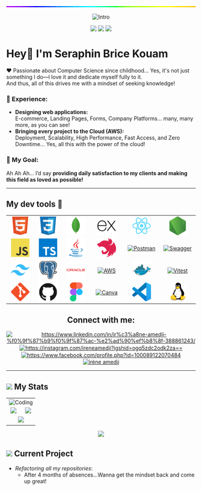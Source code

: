 <img style="width:100%;height:3px;" src="./bar.gif" />

<p align="center">
  <img src="https://readme-typing-svg.herokuapp.com/?font=Righteous&size=45&center=true&vCenter=true&width=700&height=70&duration=4000&lines=Hi+There,+Me+is+Briso!;Glad+to+see+you.;Just+check+out+my+projects😉" alt="Intro" /> 
</p>

<p>
<div align="center" target="_blank">
  <img src="https://img.shields.io/github/followers/Briso10-dev?style=social">
  <img src="https://img.shields.io/badge/Follow-%40Briso_dev-ff69b4?style=social&logo=instagram">
  <img src="https://img.shields.io/github/stars/Briso10-dev">
</div>
</p>

# Hey👋 I'm Seraphin Brice Kouam

❤️ Passionate about Computer Science since childhood... Yes, it's not just something I do—I love it and dedicate myself fully to it.  
   And thus, all of this drives me with a mindset of seeking knowledge!	
    
### 🚀 Experience:
   - **Designing web applications:**  
     E-commerce, Landing Pages, Forms, Company Platforms... many, many more, as you can see!  
   - **Bringing every project to the Cloud (AWS):**  
     Deployment, Scalability, High Performance, Fast Access, and Zero Downtime... Yes, all this with the power of the cloud!  

### 🎯 My Goal: 
   Ah Ah Ah... I’d say **providing daily satisfaction to my clients and making this field as loved as possible!**  
    
---
## My dev tools 🫰
<table align="center" cellpadding="10"> 
    <!-- First Row: Languages -->
    <tr>
        <td align="center" width="96">
            <a href="https://developer.mozilla.org/en-US/docs/Web/CSS" target="_blank">
                <img src="https://raw.githubusercontent.com/devicons/devicon/master/icons/html5/html5-original.svg" width="50" height="50" alt="CSS"/>
            </a>
        </td>
	 <td align="center" width="96">
            <a href="https://developer.mozilla.org/en-US/docs/Web/CSS" target="_blank">
                <img src="https://raw.githubusercontent.com/devicons/devicon/master/icons/css3/css3-original.svg" width="50" height="50" alt="CSS"/>
            </a>
        </td>
       <td align="center" width="96">
            <a href="https://www.mongodb.com/" target="_blank">
                <img src="https://raw.githubusercontent.com/devicons/devicon/master/icons/mongodb/mongodb-original.svg" width="50" height="50" alt="MongoDB"/>
            </a>
        </td>
      <td align="center" width="96">
            <a href="https://expressjs.com/" target="_blank">
                <img src="https://raw.githubusercontent.com/devicons/devicon/master/icons/express/express-original.svg" width="50" height="50" alt="Express.js"/>
            </a>
        </td>
          <td align="center" width="96">
            <a href="https://react.dev/" target="_blank">
                <img src="https://raw.githubusercontent.com/devicons/devicon/master/icons/react/react-original.svg" width="50" height="50" alt="React"/>
            </a>
        </td>
        </td>
       <td align="center" width="96">
            <a href="https://nodejs.org/" target="_blank">
                <img src="https://raw.githubusercontent.com/devicons/devicon/master/icons/nodejs/nodejs-original.svg" width="50" height="50" alt="Node.js"/>
            </a>
        </td>
    </tr>
    <!-- Second Row: Backend -->
    <tr>
          <td align="center" width="96">
            <a href="https://developer.mozilla.org/en-US/docs/Web/JavaScript" target="_blank">
                <img src="https://raw.githubusercontent.com/devicons/devicon/master/icons/javascript/javascript-original.svg" width="50" height="50" alt="JavaScript"/>
            </a>
        </td>
        <td align="center" width="96">
            <a href="https://www.typescriptlang.org/" target="_blank">
                <img src="https://raw.githubusercontent.com/devicons/devicon/master/icons/typescript/typescript-original.svg" width="50" height="50" alt="TypeScript"/>
            </a>
        </td>
	<td align="center" width="96">
            <a href="https://www.java.com/" target="_blank">
                <img src="https://raw.githubusercontent.com/devicons/devicon/master/icons/java/java-original.svg" width="50" height="50" alt="Java"/>
            </a>
        </td>
	<td align="center" width="96">
            <a href="https://nestjs.com/" target="_blank">
                <img src="https://raw.githubusercontent.com/devicons/devicon/master/icons/nestjs/nestjs-original.svg" width="50" height="50" alt="NestJS"/>
            </a>
        </td>
	<td align="center" width="96">
   		 <a href="https://www.postman.com/" target="_blank" rel="noreferrer"> 
        	     <img src="https://www.vectorlogo.zone/logos/getpostman/getpostman-icon.svg" width="50" height="50" alt="Postman"/>
    		</a>
	</td>
        <td align="center" width="96">
    		<a href="https://swagger.io/" target="_blank" rel="noreferrer"> 
        		<img src="https://upload.wikimedia.org/wikipedia/commons/a/ab/Swagger-logo.png" width="50" height="50" alt="Swagger"/>
    		</a>
	</td>
    </tr>
    <!-- Third Row: Databases -->
    <tr>
	 <td align="center" width="96">
    	<a href="https://tailwindcss.com/" target="_blank" rel="noreferrer"> 
        <img src="https://raw.githubusercontent.com/devicons/devicon/master/icons/tailwindcss/tailwindcss-original.svg" width="50" height="50" alt="TailwindCSS"/>
    	</a>
	</td>
	<td align="center" width="96">
            <a href="https://www.postgresql.org/" target="_blank">
                <img src="https://raw.githubusercontent.com/devicons/devicon/master/icons/postgresql/postgresql-original.svg" width="50" height="50" alt="PostgreSQL"/>
            </a>
        </td>
	 <td align="center" width="96">
       <a href="https://www.oracle.com/database/" target="_blank" rel="noreferrer"> 
         <img src="https://raw.githubusercontent.com/devicons/devicon/master/icons/oracle/oracle-original.svg" width="50" height="50" alt="Oracle Database"/>
       </a>
      </td>
	<td align="center" width="96">
    	   <a href="https://aws.amazon.com/" target="_blank" rel="noreferrer"> 
        	<img src="https://upload.wikimedia.org/wikipedia/commons/9/93/Amazon_Web_Services_Logo.svg" width="50" height="50" alt="AWS"/>
   	  </a>
	</td>
	<td align="center" width="96">
    	<a href="https://www.docker.com/" target="_blank" rel="noreferrer"> 
        <img src="https://raw.githubusercontent.com/devicons/devicon/master/icons/docker/docker-original.svg" width="50" height="50" alt="Docker"/>
    	</a>
	</td>
	<td align="center" width="96">
    <a href="https://vitest.dev/" target="_blank" rel="noreferrer"> 
        <img src="https://devio2024-media.developers.io/image/upload/v1727199919/user-gen-eyecatch/ca7zvx4bfcarrxw3dwue.webp" height="70" alt="Vitest"/>
    </a>
</td>		 
    </tr>
    <!-- Fourth Row: Databases -->
    <tr>
	 <td align="center" width="96">
            <a href="https://git-scm.com/" target="_blank" rel="noreferrer"> 
                <img src="https://raw.githubusercontent.com/devicons/devicon/master/icons/git/git-original.svg" width="50" height="50" alt="Git"/>
            </a>
        </td>
	<td align="center" width="96">
            <a href="https://github.com/" target="_blank" rel="noreferrer"> 
                <img src="https://raw.githubusercontent.com/devicons/devicon/master/icons/github/github-original.svg" width="50" height="50" alt="GitHub"/>
            </a>
        </td>
          <td align="center" width="96">
            <a href="https://www.figma.com/" target="_blank" rel="noreferrer"> 
                <img src="https://raw.githubusercontent.com/devicons/devicon/master/icons/figma/figma-original.svg" width="50" height="50" alt="Figma"/>
            </a>
        </td>
	 <td align="center" width="96">
    	<a href="https://www.canva.com/" target="_blank" rel="noreferrer"> 
        <img src="https://1000logos.net/wp-content/uploads/2020/03/Canva-icon.png" height="60" alt="Canva"/>
    	</a>
	</td>
	<td align="center" width="96">
            <a href="https://code.visualstudio.com/" target="_blank" rel="noreferrer"> 
                <img src="https://raw.githubusercontent.com/devicons/devicon/master/icons/vscode/vscode-original.svg" width="50" height="50"/>
            </a>
        </td>
        <td align="center" width="96">
            <a href="https://www.linux.org/" target="_blank" rel="noreferrer"> 
                <img src="https://raw.githubusercontent.com/devicons/devicon/master/icons/linux/linux-original.svg" width="50" height="50" alt="Linux"/>
            </a>
        </td>
    </tr>
</table>

<div align="center">
<h2 align="center">Connect with me: </h2>
<a href="https://www.linkedin.com/in/seraphin-brice-kouam-5113b8262/" target="blank"><img align="center" src="https://raw.githubusercontent.com/rahuldkjain/github-profile-readme-generator/master/src/images/icons/Social/linked-in-alt.svg" alt="https://www.linkedin.com/in/ir%c3%a8ne-amedji-%f0%9f%87%b9%f0%9f%87%ac-%e2%ad%90%ef%b8%8f-388861243/" height="30" width="40" /></a>
<a href="https://www.instagram.com/briso_dev/" target="blank"><img align="center" src="https://raw.githubusercontent.com/rahuldkjain/github-profile-readme-generator/master/src/images/icons/Social/instagram.svg" alt="https://instagram.com/ireneamedji?igshid=ogq5zdc2odk2za==" height="30" width="40" /></a>
<a href="https://www.facebook.com/kouam.brice.71/" target="blank"><img align="center" src="https://raw.githubusercontent.com/rahuldkjain/github-profile-readme-generator/master/src/images/icons/Social/facebook.svg" alt="https://www.facebook.com/profile.php?id=100089122070484" height="30" width="40" /></a>
<a href="https://discord.gg/irène amedji" target="blank"><img align="center" src="https://raw.githubusercontent.com/rahuldkjain/github-profile-readme-generator/master/src/images/icons/Social/discord.svg" alt="irène amedji" height="30" width="40" /></a>
</div>

---
<!--Statistics -->
## <img src="https://media4.giphy.com/media/MIGbtLZoVjbl0bYbAd/giphy.gif?cid=ecf05e472t2h0i8d7dcjaoau9iqtchhr899hxmpxzzgc7lyw&rid=giphy.gif" width="30">  My Stats
<!-- A resume of my stats -->
<table cellpadding="0" border="0" width="100%">
  <!-- First Row: GIF spanning full width -->
  <tr>
    <td colspan="2" align="center">
      <img alt="Coding" width="500" src="https://user-images.githubusercontent.com/113350806/236842414-18101a37-92f5-4de7-a46d-eeaca6e16cbd.gif">
    </td>
  </tr>
  <!-- Second Row: GitHub Stats & Top Languages sharing the row equally -->
  <tr>
    <td width="50%" align="center">
      <img width="250" src="https://github-readme-stats.vercel.app/api?username=Briso10-dev&count_private=true&show_icons=true&theme=tokyonight&hide_border=true&custom_title=My%20GitHub%20Stats"/>
    </td>
    <td width="50%" align="center">
      <img width="250" src="https://github-readme-stats.vercel.app/api/top-langs/?username=Briso10-dev&layout=compact&theme=tokyonight&hide_border=true&hide=HTML&custom_title=Top%20Languages"/>
    </td>
  </tr>

  <!-- Third Row: Productivity Card centered -->
  <tr>
    <td colspan="2" align="center">
      <img width="300" src="http://github-profile-summary-cards.vercel.app/api/cards/productive-time?username=Briso10-dev&theme=2077&utcOffset=8"/>
    </td>
  </tr>
</table>
<!--counter -->
<p align="center"><img src="https://profile-counter.glitch.me/{Briso10-dev}/count.svg"></p>

<!--Current Project -->
## <img src="https://media1.giphy.com/media/Q8PQ1KuarrYucCMVTJ/giphy.gif?cid=ecf05e47odgm8bs8cmb8cf1ijmfzqaeeu9fzmx6nbcv06ky2&rid=giphy.gif" width="30"> Current Project
<ul>			
	<li><i><a>Refactoring all my repositories</a></i>:<ul><li>After 4 months of absences...Wanna get the mindset back and  come up great!</li></ul></li>
	
